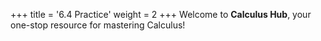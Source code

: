 +++
title = '6.4 Practice'
weight = 2
+++
Welcome to **Calculus Hub**, your one-stop resource for mastering Calculus!
